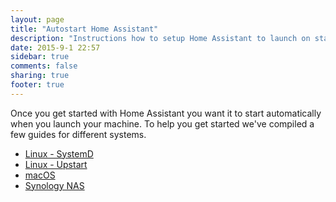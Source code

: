 ```yaml
---
layout: page
title: "Autostart Home Assistant"
description: "Instructions how to setup Home Assistant to launch on start."
date: 2015-9-1 22:57
sidebar: true
comments: false
sharing: true
footer: true
---
```


Once you get started with Home Assistant you want it to start automatically when you launch your machine. To help you get started we've compiled a few guides for different systems.

 - [Linux - SystemD](/getting-started/autostart-systemd/)
 - [Linux - Upstart](/getting-started/autostart-upstart/)
 - [macOS](/getting-started/autostart-macos/)
 - [Synology NAS](/getting-started/autostart-synology/)
